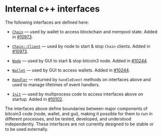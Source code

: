 # Internal c++ interfaces

The following interfaces are defined here:

* [`Chain`](chain.h) — used by wallet to access blockchain and mempool state. Added in [#10973](https://github.com/bitcoin3/bitcoin3/pull/10973).

* [`Chain::Client`](chain.h) — used by node to start & stop `Chain` clients. Added in [#10973](https://github.com/bitcoin3/bitcoin3/pull/10973).

* [`Node`](node.h) — used by GUI to start & stop bitcoin3 node. Added in [#10244](https://github.com/bitcoin3/bitcoin3/pull/10244).

* [`Wallet`](wallet.h) — used by GUI to access wallets. Added in [#10244](https://github.com/bitcoin3/bitcoin3/pull/10244).

* [`Handler`](handler.h) — returned by `handleEvent` methods on interfaces above and used to manage lifetimes of event handlers.

* [`Init`](init.h) — used by multiprocess code to access interfaces above on startup. Added in [#10102](https://github.com/bitcoin3/bitcoin3/pull/10102).

The interfaces above define boundaries between major components of bitcoin3 code (node, wallet, and gui), making it possible for them to run in different processes, and be tested, developed, and understood independently. These interfaces are not currently designed to be stable or to be used externally.
